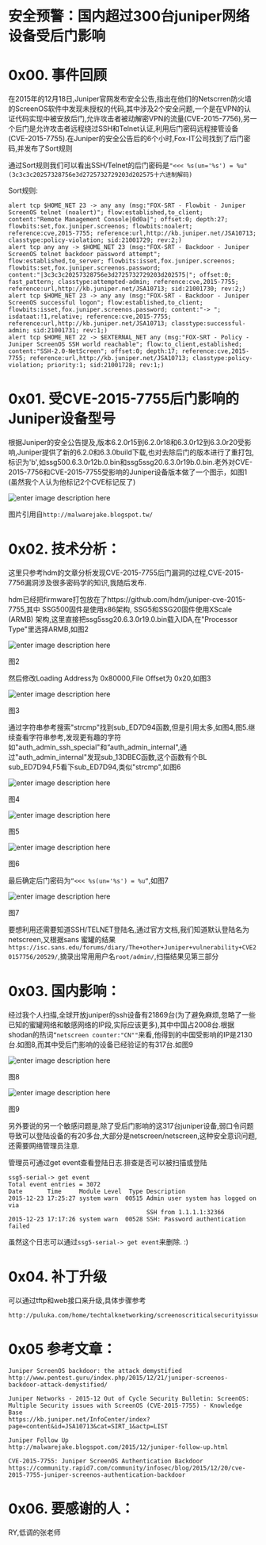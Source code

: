 # 安全预警：国内超过300台juniper网络设备受后门影响

0x00. 事件回顾
=====

在2015年的12月18日,Juniper官网发布安全公告,指出在他们的Netscrren防火墙的ScreenOS软件中发现未授权的代码,其中涉及2个安全问题,一个是在VPN的认证代码实现中被安放后门,允许攻击者被动解密VPN的流量(CVE-2015-7756),另一个后门是允许攻击者远程绕过SSH和Telnet认证,利用后门密码远程接管设备(CVE-2015-7755).在Juniper的安全公告后的6个小时,Fox-IT公司找到了后门密码,并发布了Sort规则

通过Sort规则我们可以看出SSH/Telnet的后门密码是`"<<< %s(un='%s') = %u" (3c3c3c20257328756e3d2725732729203d202575十六进制解码)`

Sort规则:

```
alert tcp $HOME_NET 23 -> any any (msg:"FOX-SRT - Flowbit - Juniper ScreenOS telnet (noalert)"; flow:established,to_client; content:"Remote Management Console|0d0a|"; offset:0; depth:27; flowbits:set,fox.juniper.screenos; flowbits:noalert; reference:cve,2015-7755; reference:url,http://kb.juniper.net/JSA10713; classtype:policy-violation; sid:21001729; rev:2;)
alert tcp any any -> $HOME_NET 23 (msg:"FOX-SRT - Backdoor - Juniper ScreenOS telnet backdoor password attempt"; flow:established,to_server; flowbits:isset,fox.juniper.screenos; flowbits:set,fox.juniper.screenos.password; content:"|3c3c3c20257328756e3d2725732729203d202575|"; offset:0; fast_pattern; classtype:attempted-admin; reference:cve,2015-7755; reference:url,http://kb.juniper.net/JSA10713; sid:21001730; rev:2;)
alert tcp $HOME_NET 23 -> any any (msg:"FOX-SRT - Backdoor - Juniper ScreenOS successful logon"; flow:established,to_client; flowbits:isset,fox.juniper.screenos.password; content:"-> "; isdataat:!1,relative; reference:cve,2015-7755; reference:url,http://kb.juniper.net/JSA10713; classtype:successful-admin; sid:21001731; rev:1;)
alert tcp $HOME_NET 22 -> $EXTERNAL_NET any (msg:"FOX-SRT - Policy - Juniper ScreenOS SSH world reachable"; flow:to_client,established; content:"SSH-2.0-NetScreen"; offset:0; depth:17; reference:cve,2015-7755; reference:url,http://kb.juniper.net/JSA10713; classtype:policy-violation; priority:1; sid:21001728; rev:1;)

```

0x01. 受CVE-2015-7755后门影响的Juniper设备型号
=====

根据Juniper的安全公告提及,版本6.2.0r15到6.2.0r18和6.3.0r12到6.3.0r20受影响,Juniper提供了新的6.2.0和6.3.0build下载,也对去除后门的版本进行了重打包,标识为'b',如ssg500.6.3.0r12b.0.bin和ssg5ssg20.6.3.0r19b.0.bin.老外对CVE-2015-7756和CVE-2015-7755受影响的Juniper设备版本做了一个图示，如图1 (虽然我个人认为他标记2个CVE标记反了)

![enter image description here](http://drops.javaweb.org/uploads/images/6d01c1726ad229c8438356970b35ad6232b78bc0.jpg)

图片引用自`http://malwarejake.blogspot.tw/`

0x02. 技术分析：
=====

这里只参考hdm的文章分析发现CVE-2015-7755后门漏洞的过程,CVE-2015-7756漏洞涉及很多密码学的知识,我随后发布.

hdm已经把firmware打包放在了https://github.com/hdm/juniper-cve-2015-7755,其中 SSG500固件是使用x86架构, SSG5和SSG20固件使用XScale (ARMB) 架构,这里直接把ssg5ssg20.6.3.0r19.0.bin载入IDA,在"Processor Type"里选择ARMB,如图2

![enter image description here](http://drops.javaweb.org/uploads/images/b18a293ec16bb4d01d31b1674d03bfb53db35b37.jpg)

图2

然后修改Loading Address为 0x80000,File Offset为 0x20,如图3

![enter image description here](http://drops.javaweb.org/uploads/images/9fc3b1e3fa2e8a8f3d8daee57270b48d93f101ca.jpg)

图3

通过字符串参考搜索"strcmp"找到sub_ED7D94函数,但是引用太多,如图4,图5.继续查看字符串参考,发现更有趣的字符如"auth_admin_ssh_special"和“auth_admin_internal",通过"auth_admin_internal"发现sub_13DBEC函数,这个函数有个BL sub_ED7D94,F5看下sub_ED7D94,类似"strcmp",如图6

![enter image description here](http://drops.javaweb.org/uploads/images/75833c79bca97d15236a78309daab22737a33b00.jpg)

图4

![enter image description here](http://drops.javaweb.org/uploads/images/893d2d1a1e28ad4a9858e86b447a955059c342ef.jpg)

图5

![enter image description here](http://drops.javaweb.org/uploads/images/6da1e34bac7a45624c581af9e7509dd262834050.jpg)

图6

最后确定后门密码为`“<<< %s(un='%s') = %u“`,如图7

![enter image description here](http://drops.javaweb.org/uploads/images/9c5013ba7f13ad38329ac0c994e232de33d33de8.jpg)

图7

要想利用还需要知道SSH/TELNET登陆名,通过官方文档,我们知道默认登陆名为netscreen,又根据sans 蜜罐的结果`https://isc.sans.edu/forums/diary/The+other+Juniper+vulnerability+CVE20157756/20529/`,摘录出常用用户名`root/admin/`,扫描结果见第三部分

0x03. 国内影响：
=====

经过我个人扫描,全球开放juniper的ssh设备有21869台(为了避免麻烦,忽略了一些已知的蜜罐网络和敏感网络的IP段,实际应该更多),其中中国占2008台.根据shodan的热词`“netscreen counter:"CN""`来看,他得到的中国受影响的IP是2130台.如图8,而其中受后门影响的设备已经验证的有317台.如图9

![enter image description here](http://drops.javaweb.org/uploads/images/e47ec6a4f3d952bf28db14baedb3e5ed7353b2e3.jpg)

图8

![enter image description here](http://drops.javaweb.org/uploads/images/3c394c04a5b52b1182c2741c080cdfe5f635fc19.jpg)

图9

另外要说的另一个敏感问题是,除了受后门影响的这317台juniper设备,弱口令问题导致可以登陆设备的有20多台,大部分是netscreen/netscreen,这种安全意识问题,还需要网络管理员注意.

管理员可通过get event查看登陆日志.排查是否可以被扫描或登陆

```
ssg5-serial-> get event  
Total event entries = 3072
Date       Time     Module Level  Type Description
2015-12-23 17:25:27 system warn  00515 Admin user system has logged on via 
                                       SSH from 1.1.1.1:32366
2015-12-23 17:17:26 system warn  00528 SSH: Password authentication failed 

```

虽然这个日志可以通过`ssg5-serial-> get event`来删除. :)

0x04. 补丁升级
=====

可以通过tftp和web接口来升级,具体步骤参考

```
http://puluka.com/home/techtalknetworking/screenoscriticalsecurityissue2015.html

```

0x05 参考文章：
=====

```
Juniper ScreenOS backdoor: the attack demystified
http://www.pentest.guru/index.php/2015/12/21/juniper-screenos-backdoor-attack-demystified/

Juniper Networks - 2015-12 Out of Cycle Security Bulletin: ScreenOS: Multiple Security issues with ScreenOS (CVE-2015-7755) - Knowledge Base
https://kb.juniper.net/InfoCenter/index?page=content&id=JSA10713&cat=SIRT_1&actp=LIST

Juniper Follow Up
http://malwarejake.blogspot.com/2015/12/juniper-follow-up.html

CVE-2015-7755: Juniper ScreenOS Authentication Backdoor
https://community.rapid7.com/community/infosec/blog/2015/12/20/cve-2015-7755-juniper-screenos-authentication-backdoor

```

0x06. 要感谢的人：
=====

RY,低调的张老师